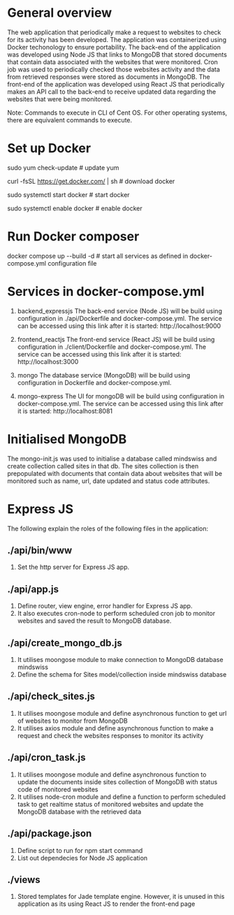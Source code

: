 # General overview #

The web application that periodically make a request to websites to check for its activity has been developed. The application was containerized using Docker techonology to ensure portability. The back-end of the application was developed using Node JS that links to MongoDB that stored documents that contain data associated with the websites that were monitored. Cron job was used to periodically checked those websites activity and the data from retrieved responses were stored as documents in MongoDB. The front-end of the application was developed using React JS that periodically makes an API call to the back-end to receive updated data regarding the websites that were being monitored.

Note: Commands to execute in CLI of Cent OS. For other operating systems, there are equivalent commands to execute.

# Set up Docker #

sudo yum check-update # update yum

curl -fsSL https://get.docker.com/ | sh # download docker

sudo systemctl start docker # start docker

sudo systemctl enable docker # enable docker

# Run Docker composer #

docker compose up --build -d   # start all services as defined in docker-compose.yml configuration file

# Services in docker-compose.yml #

1) backend_expressjs
The back-end service (Node JS) will be build using configuration in ./api/Dockerfile and docker-compose.yml. The service can be accessed using this link after it is started: http://localhost:9000

2) frontend_reactjs
The front-end service (React JS) will be build using configuration in ./client/Dockerfile and docker-compose.yml. The service can be accessed using this link after it is started: http://localhost:3000

3) mongo
The database service (MongoDB) will be build using configuration in Dockerfile and docker-compose.yml.

4) mongo-express
The UI for mongoDB will be build using configuration in docker-compose.yml. The service can be accessed using this link after it is started: http://localhost:8081

# Initialised MongoDB #

The mongo-init.js was used to initialise a database called mindswiss and create collection called sites in that db. The sites collection is then prepopulated with documents that contain data about websites that will be monitored such as name, url, date updated and status code attributes.

# Express JS #

The following explain the roles of the following files in the application:

## ./api/bin/www ##

1) Set the http server for Express JS app.

## ./api/app.js ##

1) Define router, view engine, error handler for Express JS app.
2) It also executes cron-node to perform scheduled cron job to monitor websites and saved the result to MongoDB database.

## ./api/create_mongo_db.js ##

1) It utilises moongose module to make connection to MongoDB database mindswiss
2) Define the schema for Sites model/collection inside mindswiss database

## ./api/check_sites.js ##

1) It utilises moongose module and define asynchronous function to get url of websites to monitor from MongoDB
2) It utilises axios module and define asynchronous function to make a request and check the websites responses to monitor its activity

## ./api/cron_task.js ##

1) It utilises moongose module and define asynchronous function to update the documents inside sites collection of MongoDB with status code of monitored websites
2) It utilises node-cron module and define a function to perform scheduled task to get realtime status of monitored websites and update the MongoDB database with the retrieved data

## ./api/package.json ##

1) Define script to run for npm start command
2) List out dependecies for Node JS application

## ./views ##

1) Stored templates for Jade template engine. However, it is unused in this application as its using React JS to render the front-end page









